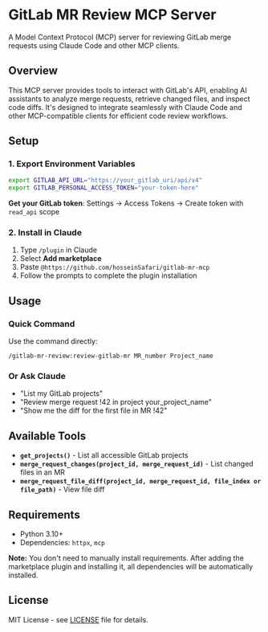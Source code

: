 # GitLab MR Review MCP Server

A Model Context Protocol (MCP) server for reviewing GitLab merge requests using Claude Code and other MCP clients.

## Overview

This MCP server provides tools to interact with GitLab's API, enabling AI assistants to analyze merge requests, retrieve changed files, and inspect code diffs. It's designed to integrate seamlessly with Claude Code and other MCP-compatible clients for efficient code review workflows.

## Setup

### 1. Export Environment Variables

```bash
export GITLAB_API_URL="https://your_gitlab_uri/api/v4"
export GITLAB_PERSONAL_ACCESS_TOKEN="your-token-here"
```

**Get your GitLab token**: Settings → Access Tokens → Create token with `read_api` scope

### 2. Install in Claude

1. Type `/plugin` in Claude
2. Select **Add marketplace**
3. Paste `@https://github.com/hosseinSafari/gitlab-mr-mcp`
4. Follow the prompts to complete the plugin installation

## Usage

### Quick Command

Use the command directly:
```
/gitlab-mr-review:review-gitlab-mr MR_number Project_name
```

### Or Ask Claude

- "List my GitLab projects"
- "Review merge request !42 in project your_project_name"
- "Show me the diff for the first file in MR !42"

## Available Tools

- **`get_projects()`** - List all accessible GitLab projects
- **`merge_request_changes(project_id, merge_request_id)`** - List changed files in an MR
- **`merge_request_file_diff(project_id, merge_request_id, file_index or file_path)`** - View file diff

## Requirements

- Python 3.10+
- Dependencies: `httpx`, `mcp`

**Note:** You don't need to manually install requirements. After adding the marketplace plugin and installing it, all dependencies will be automatically installed.

## License

MIT License - see [LICENSE](LICENSE) file for details.
